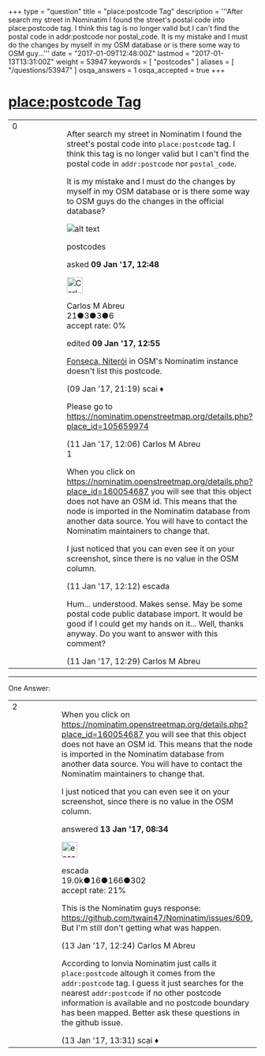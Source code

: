 +++
type = "question"
title = "place:postcode Tag"
description = '''After search my street in Nominatim I found the street&#x27;s postal code into place:postcode tag. I think this tag is no longer valid but I can&#x27;t find the postal code in addr:postcode nor postal_code. It is my mistake and I must do the changes by myself in my OSM database or is there some way to OSM guy...'''
date = "2017-01-09T12:48:00Z"
lastmod = "2017-01-13T13:31:00Z"
weight = 53947
keywords = [ "postcodes" ]
aliases = [ "/questions/53947" ]
osqa_answers = 1
osqa_accepted = true
+++

<div class="headNormal">

# [place:postcode Tag](/questions/53947/placepostcode-tag)

</div>

<div id="main-body">

<div id="askform">

<table id="question-table" style="width:100%;">
<colgroup>
<col style="width: 50%" />
<col style="width: 50%" />
</colgroup>
<tbody>
<tr>
<td style="width: 30px; vertical-align: top"><div class="vote-buttons">
<span id="post-53947-upvote" class="ajax-command post-vote up" rel="nofollow" title="I like this post (click again to cancel)"> </span>
<div id="post-53947-score" class="post-score" title="current number of votes">
0
</div>
<span id="post-53947-downvote" class="ajax-command post-vote down" rel="nofollow" title="I dont like this post (click again to cancel)"> </span> <span id="favorite-mark" class="ajax-command favorite-mark" rel="nofollow" title="mark/unmark this question as favorite (click again to cancel)"> </span>
<div id="favorite-count" class="favorite-count">
&#10;</div>
</div></td>
<td><div id="item-right">
<div class="question-body">
<p>After search my street in Nominatim I found the street's postal code into <code>place:postcode</code> tag. I think this tag is no longer valid but I can't find the postal code in <code>addr:postcode</code> nor <code>postal_code</code>.</p>
<p>It is my mistake and I must do the changes by myself in my OSM database or is there some way to OSM guys do the changes in the official database?</p>
<p><img src="/upfiles/postcode.png" alt="alt text" /></p>
</div>
<div id="question-tags" class="tags-container tags">
<span class="post-tag tag-link-postcodes" rel="tag" title="see questions tagged &#39;postcodes&#39;">postcodes</span>
</div>
<div id="question-controls" class="post-controls">
&#10;</div>
<div class="post-update-info-container">
<div class="post-update-info post-update-info-user">
<p>asked <strong>09 Jan '17, 12:48</strong></p>
<img src="https://secure.gravatar.com/avatar/c348fb62735602366d2d22d94482bd90?s=32&amp;d=identicon&amp;r=g" class="gravatar" width="32" height="32" alt="Carlos%20M%20Abreu&#39;s gravatar image" />
<p><span>Carlos M Abreu</span><br />
<span class="score" title="21 reputation points">21</span><span title="3 badges"><span class="badge1">●</span><span class="badgecount">3</span></span><span title="3 badges"><span class="silver">●</span><span class="badgecount">3</span></span><span title="6 badges"><span class="bronze">●</span><span class="badgecount">6</span></span><br />
<span class="accept_rate" title="Rate of the user&#39;s accepted answers">accept rate:</span> <span title="Carlos M Abreu has no accepted answers">0%</span></p>
</img>
</div>
<div class="post-update-info post-update-info-edited">
<p><span> edited <strong>09 Jan '17, 12:55</strong> </span></p>
</div>
</div>
<div id="comments-container-53947" class="comments-container">
<span id="53962"></span>
<div id="comment-53962" class="comment">
<div id="post-53962-score" class="comment-score">
&#10;</div>
<div class="comment-text">
<p><a href="https://nominatim.openstreetmap.org/details.php?place_id=19339452">Fonseca, Niterói</a> in OSM's Nominatim instance doesn't list this postcode.</p>
</div>
<div id="comment-53962-info" class="comment-info">
<span class="comment-age">(09 Jan '17, 21:19)</span> <span class="comment-user userinfo">scai ♦</span>
</div>
</div>
<span id="53976"></span>
<div id="comment-53976" class="comment">
<div id="post-53976-score" class="comment-score">
&#10;</div>
<div class="comment-text">
<p>Please go to <a href="https://nominatim.openstreetmap.org/details.php?place_id=105659974">https://nominatim.openstreetmap.org/details.php?place_id=105659974</a></p>
</div>
<div id="comment-53976-info" class="comment-info">
<span class="comment-age">(11 Jan '17, 12:06)</span> <span class="comment-user userinfo">Carlos M Abreu</span>
</div>
</div>
<span id="53977"></span>
<div id="comment-53977" class="comment">
<div id="post-53977-score" class="comment-score">
1
</div>
<div class="comment-text">
<p>When you click on <a href="https://nominatim.openstreetmap.org/details.php?place_id=160054687">https://nominatim.openstreetmap.org/details.php?place_id=160054687</a> you will see that this object does not have an OSM id. This means that the node is imported in the Nominatim database from another data source. You will have to contact the Nominatim maintainers to change that.</p>
<p>I just noticed that you can even see it on your screenshot, since there is no value in the OSM column.</p>
</div>
<div id="comment-53977-info" class="comment-info">
<span class="comment-age">(11 Jan '17, 12:12)</span> <span class="comment-user userinfo">escada</span>
</div>
</div>
<span id="53978"></span>
<div id="comment-53978" class="comment">
<div id="post-53978-score" class="comment-score">
&#10;</div>
<div class="comment-text">
<p>Hum... understood. Makes sense. May be some postal code public database import. It would be good if I could get my hands on it... Well, thanks anyway. Do you want to answer with this comment?</p>
</div>
<div id="comment-53978-info" class="comment-info">
<span class="comment-age">(11 Jan '17, 12:29)</span> <span class="comment-user userinfo">Carlos M Abreu</span>
</div>
</div>
</div>
<div id="comment-tools-53947" class="comment-tools">
&#10;</div>
<div class="clear">
&#10;</div>
<div id="comment-53947-form-container" class="comment-form-container">
&#10;</div>
<div class="clear">
&#10;</div>
</div></td>
</tr>
</tbody>
</table>

------------------------------------------------------------------------

<div class="tabBar">

<span id="sort-top"></span>

<div class="headQuestions">

One Answer:

</div>

</div>

<span id="54014"></span>

<div id="answer-container-54014" class="answer accepted-answer">

<table style="width:100%;">
<colgroup>
<col style="width: 50%" />
<col style="width: 50%" />
</colgroup>
<tbody>
<tr>
<td style="width: 30px; vertical-align: top"><div class="vote-buttons">
<span id="post-54014-upvote" class="ajax-command post-vote up" rel="nofollow" title="I like this post (click again to cancel)"> </span>
<div id="post-54014-score" class="post-score" title="current number of votes">
2
</div>
<span id="post-54014-downvote" class="ajax-command post-vote down" rel="nofollow" title="I dont like this post (click again to cancel)"> </span> <span class="accept-answer on" rel="nofollow" title="Carlos M Abreu has selected this answer as the correct answer"> </span>
</div></td>
<td><div class="item-right">
<div class="answer-body">
<p>When you click on <a href="https://nominatim.openstreetmap.org/details.php?place_id=160054687">https://nominatim.openstreetmap.org/details.php?place_id=160054687</a> you will see that this object does not have an OSM id. This means that the node is imported in the Nominatim database from another data source. You will have to contact the Nominatim maintainers to change that.</p>
<p>I just noticed that you can even see it on your screenshot, since there is no value in the OSM column.</p>
</div>
<div class="answer-controls post-controls">
&#10;</div>
<div class="post-update-info-container">
<div class="post-update-info post-update-info-user">
<p>answered <strong>13 Jan '17, 08:34</strong></p>
<img src="https://secure.gravatar.com/avatar/813a136afe7d4c95fd5bccdd78705e0e?s=32&amp;d=identicon&amp;r=g" class="gravatar" width="32" height="32" alt="escada&#39;s gravatar image" />
<p><span>escada</span><br />
<span class="score" title="19043 reputation points"><span>19.0k</span></span><span title="16 badges"><span class="badge1">●</span><span class="badgecount">16</span></span><span title="166 badges"><span class="silver">●</span><span class="badgecount">166</span></span><span title="302 badges"><span class="bronze">●</span><span class="badgecount">302</span></span><br />
<span class="accept_rate" title="Rate of the user&#39;s accepted answers">accept rate:</span> <span title="escada has 97 accepted answers">21%</span></p>
</div>
</div>
<div id="comments-container-54014" class="comments-container">
<span id="54020"></span>
<div id="comment-54020" class="comment">
<div id="post-54020-score" class="comment-score">
&#10;</div>
<div class="comment-text">
<p>This is the Nominatim guys response: <a href="https://github.com/twain47/Nominatim/issues/609.">https://github.com/twain47/Nominatim/issues/609.</a> But I'm still don't getting what was happen.</p>
</div>
<div id="comment-54020-info" class="comment-info">
<span class="comment-age">(13 Jan '17, 12:24)</span> <span class="comment-user userinfo">Carlos M Abreu</span>
</div>
</div>
<span id="54022"></span>
<div id="comment-54022" class="comment">
<div id="post-54022-score" class="comment-score">
&#10;</div>
<div class="comment-text">
<p>According to lonvia Nominatim just calls it <code>place:postcode</code> altough it comes from the <code>addr:postcode</code> tag. I guess it just searches for the nearest <code>addr:postcode</code> if no other postcode information is available and no postcode boundary has been mapped. Better ask these questions in the github issue.</p>
</div>
<div id="comment-54022-info" class="comment-info">
<span class="comment-age">(13 Jan '17, 13:31)</span> <span class="comment-user userinfo">scai ♦</span>
</div>
</div>
</div>
<div id="comment-tools-54014" class="comment-tools">
&#10;</div>
<div class="clear">
&#10;</div>
<div id="comment-54014-form-container" class="comment-form-container">
&#10;</div>
<div class="clear">
&#10;</div>
</div></td>
</tr>
</tbody>
</table>

</div>

<div class="paginator-container-left">

</div>

</div>

</div>

